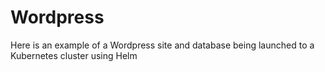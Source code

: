 # Wordpress

Here is an example of a Wordpress site and database being launched to a Kubernetes cluster using Helm